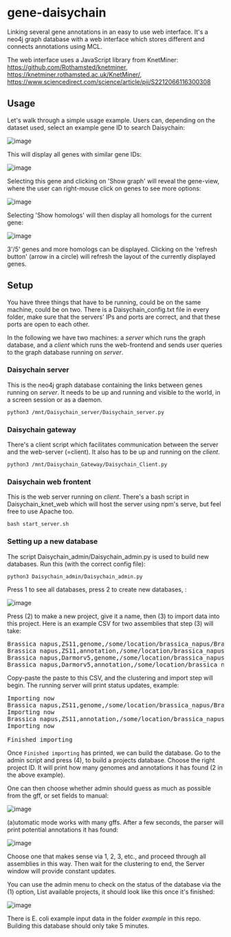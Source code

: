 # gene-daisychain
Linking several gene annotations in an easy to use web interface. It's a neo4j graph database with a web interface which stores different and connects annotations using MCL.

The web interface uses a JavaScript library from KnetMiner: https://github.com/Rothamsted/knetminer, https://knetminer.rothamsted.ac.uk/KnetMiner/, https://www.sciencedirect.com/science/article/pii/S2212066116300308

## Usage

Let's walk through a simple usage example. Users can, depending on the dataset used, select an example gene ID to search Daisychain:

![image](https://user-images.githubusercontent.com/413885/143526264-32036352-db3f-40eb-b3bb-fb3fc7116918.png)

This will display all genes with similar gene IDs:

![image](https://user-images.githubusercontent.com/413885/143526354-6d11f6d8-72f5-4717-aa3b-5079166a37ea.png)

Selecting this gene and clicking on 'Show graph' will reveal the gene-view, where the user can right-mouse click on genes to see more options:

![image](https://user-images.githubusercontent.com/413885/143526789-2d68b41b-ac1b-4c9c-9c46-6d55c70130d7.png)

Selecting 'Show homologs' will then display all homologs for the current gene:

![image](https://user-images.githubusercontent.com/413885/143526429-d556bf35-c85c-4fac-80f1-788279012e9b.png)

3'/5' genes and more homologs can be displayed. Clicking on the 'refresh button' (arrow in a circle) will refresh the layout of the currently displayed genes.

## Setup

You have three things that have to be running, could be on the same machine, could be on two. There is a Daisychain_config.txt file in every folder, make sure that the servers' IPs and ports are correct, and that these ports are open to each other.

In the following we have two machines: a *server* which runs the graph database, and a *client* which runs the web-frontend and sends user queries to the graph database running on *server*.

### Daisychain server

This is the neo4j graph database containing the links between genes running on *server*. It needs to be up and running and visible to the world, in a screen session or as a daemon.

    python3 /mnt/Daisychain_server/Daisychain_server.py

### Daisychain gateway

There's a client script which facilitates communication between the server and the web-server (=client). It also has to be up and running on the *client*.

    python3 /mnt/Daisychain_Gateway/Daisychain_Client.py
    
### Daisychain web frontent

This is the web server running on *client*. There's a bash script in Daisychain_knet_web which will host the server using npm's serve, but feel free to use Apache too.


    bash start_server.sh


### Setting up a new database

The script Daisychain_admin/Daisychain_admin.py is used to build new databases. Run this (with the correct config file):

    python3 Daisychain_admin/Daisychain_admin.py 
    
Press 1 to see all databases, press 2 to create new databases, :

![image](https://user-images.githubusercontent.com/413885/143820165-2cb48294-b219-48be-a4bb-a4b1164f79f6.png)

Press (2) to make a new project, give it a name, then (3) to import data into this project. Here is an example CSV for two assemblies that step (3) will take:

<pre>
Brassica napus,ZS11,genome,/some/location/brassica_napus/Brassica_napus_ZS11_genome_assemblyV201608.fa
Brassica napus,ZS11,annotation,/some/location/brassica_napus/Brassica_napus_ZS11_GenesetV201608_head.gff
Brassica napus,Darmorv5,genome,/some/location/brassica_napus/Brassica_napus_v4.1.chromosomes.fa
Brassica napus,Darmorv5,annotation,/some/location/brassica_napus/Brassica_napus.annotation_v5_head.gff3
</pre>

Copy-paste the paste to this CSV, and the clustering and import step will begin. The running server will print status updates, example:

<pre>
Importing now
Brassica napus,ZS11,genome,/some/location/brassica_napus/Brassica_napus_ZS11_genome_assemblyV201608.fa
Importing now
Brassica napus,ZS11,annotation,/some/location/brassica_napus/Brassica_napus_ZS11_GenesetV201608_head.gff
Importing now

Finished importing
</pre>

Once `Finished importing` has printed, we can build the database. Go to the admin script and press (4), to build a projects database. Choose the right project ID. It will print how many genomes and annotations it has found (2 in the above example).

One can then choose whether admin should guess as much as possible from the gff, or set fields to manual: 

![image](https://user-images.githubusercontent.com/413885/143820636-5157a55d-a334-43f6-b53c-fcdab389b5b4.png)

(a)utomatic mode works with many gffs. After a few seconds, the parser will print potential annotations it has found:

![image](https://user-images.githubusercontent.com/413885/143820727-e814a761-b4e4-452a-a4e6-4a7b37c862c3.png)

Choose one that makes sense via 1, 2, 3, etc., and proceed through all assemblies in this way. Then wait for the clustering to end, the Server window will provide constant updates.

You can use the admin menu to check on the status of the database via the (1) option, List available projects, it should look like this once it's finished:

![image](https://user-images.githubusercontent.com/413885/143821641-f81ad349-81c3-4d3c-b630-9520bdbb52fd.png)


There is E. coli example input data in the folder *example* in this repo. Building this database should only take 5 minutes. 



